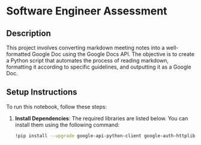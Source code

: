 
# Software Engineer Assessment

## Description
This project involves converting markdown meeting notes into a well-formatted Google Doc using the Google Docs API. The objective is to create a Python script that automates the process of reading markdown, formatting it according to specific guidelines, and outputting it as a Google Doc.

## Setup Instructions
To run this notebook, follow these steps:

1. **Install Dependencies**:
   The required libraries are listed below. You can install them using the following command:

   ```bash
   !pip install --upgrade google-api-python-client google-auth-httplib2 google-auth-oauthlib
